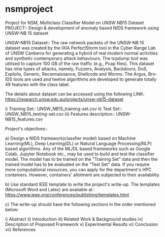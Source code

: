 # nsmproject
Project for NSM, Multiclass Classifier Model on UNSW NB15 Dataset
PROJECT:: Design & development of anomaly based NIDS framework using UNSW-NB 15 dataset

UNSW-NB15 Dataset:: The raw network packets of the UNSW-NB 15 dataset was created by the IXIA PerfectStorm tool in the Cyber Range Lab of UNSW Canberra for generating a hybrid of real modern normal activities and synthetic contemporary attack behaviours. The tcpdump tool was utilised to capture 100 GB of the raw traffic (e.g., Pcap files). This dataset has nine types of attacks, namely, Fuzzers, Analysis, Backdoors, DoS, Exploits, Generic, Reconnaissance, Shellcode and Worms. The Argus, Bro-IDS tools are used and twelve algorithms are developed to generate totally 49 features with the class label.
 
The details about dataset can be accessed using the following LINK: https://research.unsw.edu.au/projects/unsw-nb15-dataset

   i)     Training Set::  UNSW_NB15_training-set.csv
   ii)     Test Set:: UNSW_NB15_testing-set.csv
   iii)    Features description::  UNSW-NB15_features.csv


Project's objectives::

a) Design a NIDS framework(classfier model) based on Machine Learning(ML), Deep Learning(DL) or Natural Language Processing(NLP) based algorithms. Any of the ML/DL based frameworks such as Google Colab, Jupyter Notebook etc., may be used to build and test the classifier model. The model has to be trained on the "Training Set" data and then the trained model has to be evaluated on the "Test Set" data.  If you require more computational resources, you can apply for the department's HPC containers. However, containers' allotment are subjected to their availability.

b) Use standard IEEE template to write the project's write-up. The templates (Microsoft Word and Latex) are available at : https://www.ieee.org/conferences/publishing/templates.html

c) The write-up should have the following sections in the order mentioned below:

   i)      Abstract
   ii)     Introduction
   iii)     Related Work & Background studies
   iv)     Description of Proposed Framework
   v)      Experimental Results
   vi)     Conclusion
   vii)    References
